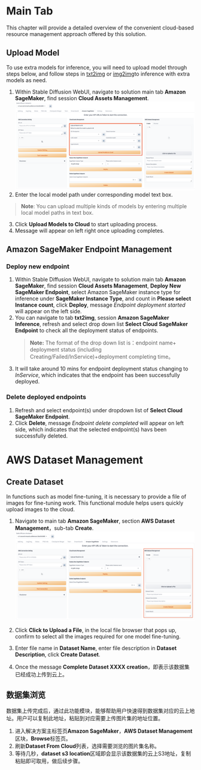 # Main Tab
This chapter will provide a detailed overview of the convenient cloud-based resource management approach offered by this solution.

## Upload Model
To use extra models for inference, you will need to upload model through steps below, and follow steps in [txt2img](txt2img-guide.md) or [img2img](img2img-guide.md)to inference with extra models as need.

1. Within Stable Diffusion WebUI, navigate to solution main tab **Amazon SageMaker**, find session **Cloud Assets Management**.
![Upload Models to S3](../images/Upload-models.png)
2. Enter the local model path under corresponding model text box. 
> **Note**: You can upload multiple kinds of models by entering multiple local model paths in text box.

3. Click **Upload Models to Cloud** to start uploading process.
4. Message will appear on left right once uploading completes.



## Amazon SageMaker Endpoint Management
### Deploy new endpoint
1. Within Stable Diffusion WebUI, navigate to solution main tab **Amazon SageMaker**, find session **Cloud Assets Management**, **Deploy New SageMaker Endpoint**, select Amazon SageMaker instance type for inference under **SageMaker Instance Type**, and count in **Please select Instance count**, click **Deploy**, message *Endpoint deployment started* will appear on the left side.
2. You can navigate to tab **txt2img**, session **Amazon SageMaker Inference**, refresh and select drop down list **Select Cloud SageMaker Endpoint** to check all the deployment status of endpoints.
    > **Note:** The format of the drop down list is：endpoint name+ deployment status (including Creating/Failed/InService)+deployment completing time。
3. It will take around 10 mins for endpoint deployment status changing to *InService*, which indicates that the endpoint has been successfully deployed.


### Delete deployed endpoints
1. Refresh and select endpoint(s) under dropdown list of **Select Cloud SageMaker Endpoint**.
2. Click **Delete**, message *Endpoint delete completed* will appear on left side, which indicates that the selected endpoint(s) havs been successfully deleted.



# AWS Dataset Management

## Create Dataset
In functions such as model fine-tuning, it is necessary to provide a file of images for fine-tuning work. This functional module helps users quickly upload images to the cloud.

1. Navigate to main tab **Amazon SageMaker**, section **AWS Dataset Management**，sub-tab **Create**.
![Create Dataset to S3](../images/Dataset-management.png)

2. Click **Click to Upload a File**, in the local file browser that pops up, confirm to select all the images required for one model fine-tuning.
3. Enter file name in **Dataset Name**, enter file description in **Dataset Description**, click **Create Dataset**.
4. Once the message **Complete Dataset XXXX creation**，即表示该数据集已经成功上传到云上。

## 数据集浏览
数据集上传完成后，通过此功能模块，能够帮助用户快速得到数据集对应的云上地址。用户可以复制此地址，粘贴到对应需要上传图片集的地址位置。

1. 进入解决方案主标签页**Amazon SageMaker**，**AWS Dataset Management**区块，**Browse**标签页。
2. 刷新**Dataset From Cloud**列表，选择需要浏览的图片集名称。
3. 等待几秒，**dataset s3 location**区域即会显示该数据集的云上S3地址，复制粘贴即可取用，做后续步骤。

